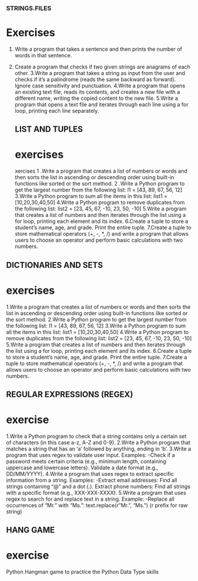 ###  STRINGS.FILES 
 # Exercises
1. Write a program that takes a sentence and then prints the number of words in that sentence.
2. Create a program that checks if two given strings are anagrams of each other.
 3.Write a program that takes a string as input from the user and checks if it’s a palindrome (reads the same backward as forward). Ignore case sensitivity and punctuation.
 4.Write a program that opens an existing text file, reads its contents, and creates a new file with a different name, writing the copied content to the new file.
 5.Write a program that opens a text file and iterates through each line using a for loop, printing each line separately.



   ## LIST AND TUPLES
   # exercises
   xercises
1 .Write a program that creates a list of numbers or words and then sorts the list in ascending or descending order using built-in functions like sorted or the sort method.
2 .Write a Python program to get the largest number from the following list: l1 = [43, 89, 67, 56, 12]
3.Write a Python program to sum all the items in this list: list1 = [10,20,30,40,50]
4.Write a Python program to remove duplicates from the following list: list2 = [23, 45, 67, -10, 23, 50, -10]
5.Write a program that creates a list of numbers and then iterates through the list using a for loop, printing each element and its index.
6.Create a tuple to store a student’s name, age, and grade. Print the entire tuple.
7.Create a tuple to store mathematical operators (+, -, *, /) and write a program that allows users to choose an operator and perform basic calculations with two numbers.


 ## DICTIONARIES AND SETS
 # exercises
 
1.Write a program that creates a list of numbers or words and then sorts the list in ascending or descending order using built-in functions like sorted or the sort method.
2.Write a Python program to get the largest number from the following list: l1 = [43, 89, 67, 56, 12]
3.Write a Python program to sum all the items in this list: list1 = [10,20,30,40,50]
4.Write a Python program to remove duplicates from the following list: list2 = [23, 45, 67, -10, 23, 50, -10]
5.Write a program that creates a list of numbers and then iterates through the list using a for loop, printing each element and its index.
6.Create a tuple to store a student’s name, age, and grade. Print the entire tuple.
7.Create a tuple to store mathematical operators (+, -, *, /) and write a program that allows users to choose an operator and perform basic calculations with two numbers.


## REGULAR EXPRESSIONS (REGEX)
# exercise

1.Write a Python program to check that a string contains only a certain set of characters (in this case a-z, A-Z and 0-9).
2.Write a Python program that matches a string that has an ‘a’ followed by anything, ending in ‘b’.
3.Write a program that uses regex to validate user input. Examples:
  -Check if a password meets certain criteria (e.g., minimum length, containing uppercase and lowercase letters).
   Validate a date format (e.g., DD/MM/YYYY).
4.Write a program that uses regex to extract specific information from a string. Examples:
  -Extract email addresses: Find all strings containing “@” and a dot (.).
   Extract phone numbers: Find all strings with a specific format (e.g., XXX-XXX-XXXX).
5.Write a program that uses regex to search for and replace text in a string. Example:
 -Replace all occurrences of “Mr.” with “Ms.”: text.replace(r”Mr.”, “Ms.”) (r prefix for raw string)


## HANG GAME
# exercise
 Python Hangman game to practice the Python Data Type skills

 
 








 

